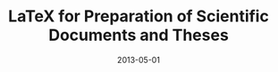 ---
title: "LaTeX for Preparation of Scientific Documents and Theses"
collection: talks
permalink: /talks/2013-05-01-LaTeX-for-Preparation-of-Scientific-Documents-and-Theses
date: 2013-05-01
venue: 'School of Graduate Studies, McMaster University'
citation: '<b>Devenyi, Gabriel A</b>, &quot;<i>LaTeX for Preparation of Scientific Documents and Theses</i>.&quot; School of Graduate Studies, McMaster University, 2013.'
---